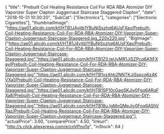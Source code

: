 {
	"title": "Prebuilt Coil Heating Resistance Coil For RDA RBA Atomizer DIY Vaporizer Super Clapton Juggernaut Staircase Staggered  Clapton",
	"date": "2018-10-31 10:30:20",
	"SubCat": ["Electronics"],
	"categories": ["Electronic Cigarettes"],
	"thumbnailImage": "https://ae01.alicdn.com/kf/HTB1J4yitb1YBuNjSszhq6AUsFXav/Prebuilt-Coil-Heating-Resistance-Coil-For-RDA-RBA-Atomizer-DIY-Vaporizer-Super-Clapton-Juggernaut-Staircase-Staggered.jpg_220x220.jpg",
	"BigImage": ["https://ae01.alicdn.com/kf/HTB1J4yitb1YBuNjSszhq6AUsFXav/Prebuilt-Coil-Heating-Resistance-Coil-For-RDA-RBA-Atomizer-DIY-Vaporizer-Super-Clapton-Juggernaut-Staircase-Staggered.jpg","https://ae01.alicdn.com/kf/HTB1Z0.teUvMR1JjSZPcq6A1tFXav/Prebuilt-Coil-Heating-Resistance-Coil-For-RDA-RBA-Atomizer-DIY-Vaporizer-Super-Clapton-Juggernaut-Staircase-Staggered.jpg","https://ae01.alicdn.com/kf/HTB1vzAhb2NNTKJjSspcq6z4KVXa1/Prebuilt-Coil-Heating-Resistance-Coil-For-RDA-RBA-Atomizer-DIY-Vaporizer-Super-Clapton-Juggernaut-Staircase-Staggered.jpg","https://ae01.alicdn.com/kf/HTB1SP10cGagSKJjy0Fgq6ARqFXa8/Prebuilt-Coil-Heating-Resistance-Coil-For-RDA-RBA-Atomizer-DIY-Vaporizer-Super-Clapton-Juggernaut-Staircase-Staggered.jpg","https://ae01.alicdn.com/kf/HTB18u.IgMoQMeJjy0Foq6AShVXaz/Prebuilt-Coil-Heating-Resistance-Coil-For-RDA-RBA-Atomizer-DIY-Vaporizer-Super-Clapton-Juggernaut-Staircase-Staggered.jpg"],
	"actualPrice": 3.60,
	"comparePrice": 4.50,
	"linkurl": "http://s.click.aliexpress.com/e/cnVPnoTe",
	"inStock": 64
}
